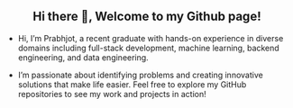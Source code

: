## <div align="center">Hi there 👋, Welcome to my Github page!</div>  
  

- Hi, I’m Prabhjot, a recent graduate with hands-on experience in diverse domains including full-stack development, machine learning, backend engineering, and data engineering.  
  

- I’m passionate about identifying problems and creating innovative solutions that make life easier. Feel free to explore my GitHub repositories to see my work and projects in action!  
  

<br/>  


<!--## Github Stats  -->
<!--<div align="center"><img src="https://github-readme-stats.vercel.app/api?username=prabhjot2001&show_icons=true&count_private=true&hide_border=true" align="center" /></div>  -->
